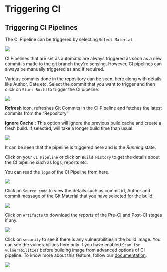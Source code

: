# Triggering CI

## Triggering CI Pipelines

The CI Pipeline can be triggered by selecting `Select Material`

![](https://devtron-public-asset.s3.us-east-2.amazonaws.com/images/deploying-application/triggering-ci/select-material.jpg)

CI Pipelines that are set as automatic are always triggered as soon as a new commit is made to the git branch they're sensing. However, CI pipelines can always be manually triggered as and if required.

Various commits done in the repository can be seen, here along with details like Author, Date etc. Select the commit that you want to trigger and then click on `Start Build` to trigger the CI pipeline.

![](https://devtron-public-asset.s3.us-east-2.amazonaws.com/images/deploying-application/triggering-ci/start-build-1.jpg)


**Refresh** icon, refreshes Git Commits in the CI Pipeline and fetches the latest commits from the “Repository”

**Ignore Cache** : This option will ignore the previous build cache and create a fresh build. If selected, will take a longer build time than usual.

![](https://devtron-public-asset.s3.us-east-2.amazonaws.com/images/deploying-application/triggering-ci/build-history.jpg)

It can be seen that the pipeline is triggered here and is the _Running_ state.

Click on your `CI Pipeline` or click on `Build History` to get the details about the CI pipeline such as logs, reports etc.

You can read the `logs` of the CI Pipeline from here.

![](https://devtron-public-asset.s3.us-east-2.amazonaws.com/images/deploying-application/triggering-ci/build-history-logs.jpg)

Click on `Source code` to view the details such as commit id, Author and commit message of the Git Material that you have selected for the build.

![](https://devtron-public-asset.s3.us-east-2.amazonaws.com/images/deploying-application/triggering-ci/build-history-sc.jpg)

Click on `Artifacts` to download the _reports_ of the Pre-CI and Post-CI stages if any.

![](https://devtron-public-asset.s3.us-east-2.amazonaws.com/images/deploying-application/triggering-ci/build-history-artifacts.jpg)

Click on `security` to see if there is any vulnerabilitiesin the build image. You can see the vulnerabilities here only if you have enabled `Scan for vulnerabilities` before building image from advanced options of CI pipeline. To know more about this feature, follow our [documentation](https://docs.devtron.ai/v/v0.5/usage/security-features).

![](https://devtron-public-asset.s3.us-east-2.amazonaws.com/images/deploying-application/triggering-ci/build-history-security.jpg)

